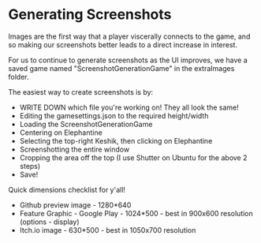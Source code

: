 # Generating Screenshots

Images are the first way that a player viscerally connects to the game,
and so making our screenshots better leads to a direct increase in interest.

For us to continue to generate screenshots as the UI improves, we have a saved game named "ScreenshotGenerationGame" in the extraImages folder.

The easiest way to create screenshots is by:
- WRITE DOWN which file you're working on! They all look the same!
- Editing the gamesettings.json to the required height/width
- Loading the ScreenshotGenerationGame
- Centering on Elephantine
- Selecting the top-right Keshik, then clicking on Elephantine
- Screenshotting the entire window
- Cropping the area off the top (I use Shutter on Ubuntu for the above 2 steps)
- Save!

Quick dimensions checklist for y'all!

- Github preview image - 1280*640
- Feature Graphic - Google Play - 1024*500 - best in 900x600 resolution (options - display)
- Itch.io image - 630*500 - best in 1050x700 resolution

